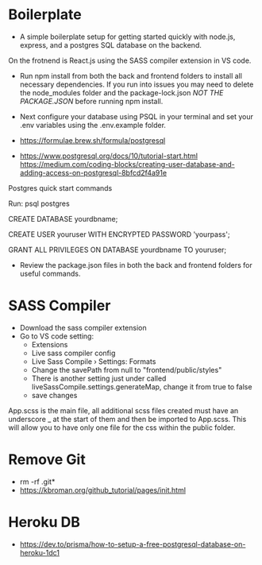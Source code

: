 # Boilerplate

- A simple boilerplate setup for getting started quickly with node.js, express, and a postgres SQL database on the backend.

On the frotnend is React.js using the SASS compiler extension in VS code.

- Run npm install from both the back and frontend folders to install all necessary dependencies. If you run into issues you may need to delete the node_modules folder and the package-lock.json 
*NOT THE PACKAGE.JSON* before running npm install.

- Next configure your database using PSQL in your terminal and set your .env variables using the .env.example folder.
- https://formulae.brew.sh/formula/postgresql
- https://www.postgresql.org/docs/10/tutorial-start.html
https://medium.com/coding-blocks/creating-user-database-and-adding-access-on-postgresql-8bfcd2f4a91e

Postgres quick start commands

Run: psql postgres

CREATE DATABASE yourdbname;

CREATE USER youruser WITH ENCRYPTED PASSWORD 'yourpass';

GRANT ALL PRIVILEGES ON DATABASE yourdbname TO youruser;

- Review the package.json files in both the back and frontend folders for useful commands.


# SASS Compiler

- Download the sass compiler extension
- Go to VS code setting:
  - Extensions
  - Live sass compiler config
  - Live Sass Compile › Settings: Formats
  - Change the savePath from null to "frontend/public/styles"
  - There is another setting just under called liveSassCompile.settings.generateMap, change it from true to false
  - save changes

App.scss is the main file, all additional scss files created must have an underscore \_ at the start of them and then be imported to App.scss. This will allow you to have only one file for the css within the public folder.

# Remove Git

- rm -rf .git*
- https://kbroman.org/github_tutorial/pages/init.html

# Heroku DB

- https://dev.to/prisma/how-to-setup-a-free-postgresql-database-on-heroku-1dc1



